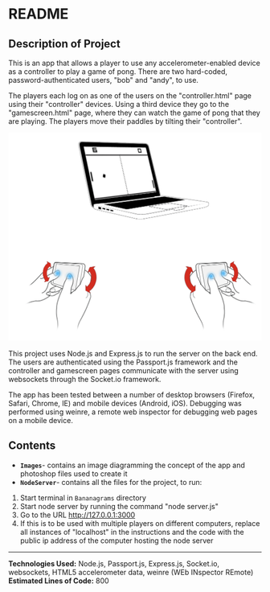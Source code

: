 # README
## Description of Project
This is an app that allows a player to use any accelerometer-enabled device as
a controller to play a game of pong. There are two hard-coded,
password-authenticated users, "bob" and "andy", to use.

The players each log on as one of the users on the "controller.html" page using
their "controller" devices. Using a third device they go to the
"gamescreen.html" page, where they can watch the game of pong that they are
playing. The players move their paddles by tilting their "controller".

![](/Images/mobile-pong.png)

This project uses Node.js and Express.js to run the server on the back end. The
users are authenticated using the Passport.js framework and the controller and
gamescreen pages communicate with the server using websockets through the
Socket.io framework.

The app has been tested between a number of desktop browsers (Firefox, Safari, 
Chrome, IE) and mobile devices (Android, iOS). Debugging was performed using 
weinre, a remote web inspector for debugging web pages on a mobile device.

## Contents
* **`Images`**- contains an image diagramming the concept of the app and
photoshop files used to create it
* **`NodeServer`**- contains all the files for the project, to run:
1. Start terminal in `Bananagrams` directory
2. Start node server by running the command "node server.js"
3. Go to the URL http://127.0.0.1:3000
4. If this is to be used with multiple players on different computers,
replace all instances of "localhost" in the instructions and the code with the
public ip address of the computer hosting the node server
---
**Technologies Used:** Node.js, Passport.js, Express.js, Socket.io, websockets,
HTML5 accelerometer data, weinre (WEb INspector REmote)  
**Estimated Lines of Code:** 800